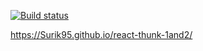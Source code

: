 [![Build status](https://ci.appveyor.com/api/projects/status/0wwysab0os855692?svg=true)](https://ci.appveyor.com/project/Surik95/react-thunk-1and2)

https://Surik95.github.io/react-thunk-1and2/
